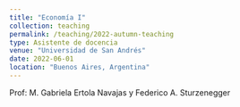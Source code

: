 ```yaml
---
title: "Economía I"
collection: teaching
permalink: /teaching/2022-autumn-teaching
type: Asistente de docencia
venue: "Universidad de San Andrés"
date: 2022-06-01
location: "Buenos Aires, Argentina"
---
```

Prof: M. Gabriela Ertola Navajas y Federico A. Sturzenegger
